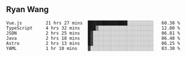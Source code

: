 ## Ryan Wang

<!--START_SECTION:waka-->

```text
Vue.js         21 hrs 27 mins  ███████████████░░░░░░░░░░   60.38 %
TypeScript     4 hrs 32 mins   ███▒░░░░░░░░░░░░░░░░░░░░░   12.80 %
JSON           2 hrs 25 mins   █▓░░░░░░░░░░░░░░░░░░░░░░░   06.81 %
Java           2 hrs 18 mins   █▓░░░░░░░░░░░░░░░░░░░░░░░   06.48 %
Astro          2 hrs 13 mins   █▓░░░░░░░░░░░░░░░░░░░░░░░   06.25 %
YAML           1 hr 10 mins    ▓░░░░░░░░░░░░░░░░░░░░░░░░   03.30 %
```

<!--END_SECTION:waka-->
